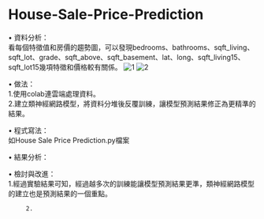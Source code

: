 # House-Sale-Price-Prediction

• 資料分析：  
        看每個特徵值和房價的趨勢圖，可以發現bedrooms、bathrooms、sqft_living、sqft_lot、grade、sqft_above、sqft_basement、lat、long、sqft_living15、sqft_lot15幾項特徵和價格較有關係。
  ![1](https://github.com/312581025/House-Sale-Price-Prediction/assets/144907093/2b7dfef1-922f-45ef-a522-cc09f1716c60)
  ![2](https://github.com/312581025/House-Sale-Price-Prediction/assets/144907093/a761f8e8-ac6f-40cd-b37c-115a27f67998)


• 做法：  
    1.使用colab連雲端處理資料。  
    2.建立類神經網路模型，將資料分堆後反覆訓練，讓模型預測結果修正為更精準的結果。

• 程式寫法：  
  如House Sale Price Prediction.py檔案
  
• 結果分析：  
  
  
• 檢討與改進：  
        1.經過實驗結果可知，經過越多次的訓練能讓模型預測結果更準，類神經網路模型的建立也是預測結果的一個重點。
        
         2.
